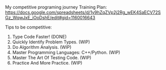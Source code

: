 My competitive programing journey
Training Plan: https://docs.google.com/spreadsheets/d/1y9hZqZVp2j2Rg_wEK4SaECV72SGz_WqwJxE_iOoDshE/edit#gid=1160016643

Tips to be competitive:
1. Type Code Faster! (DONE)
2. Quickly Identify Problem Types. (WIP)
3. Do Algorithm Analysis. (WIP)
4. Master Programming Languages: C++/Python. (WIP)
5. Master The Art Of Testing Code. (WIP)
6. Practice And More Practice. (WIP)
